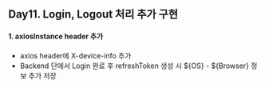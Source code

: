 ## Day11. Login, Logout 처리 추가 구현

#### 1. axiosInstance header 추가

- axios header에 X-device-info 추가
- Backend 단에서 Login 완료 후 refreshToken 생성 시 ${OS} - ${Browser} 정보 추가 저장
